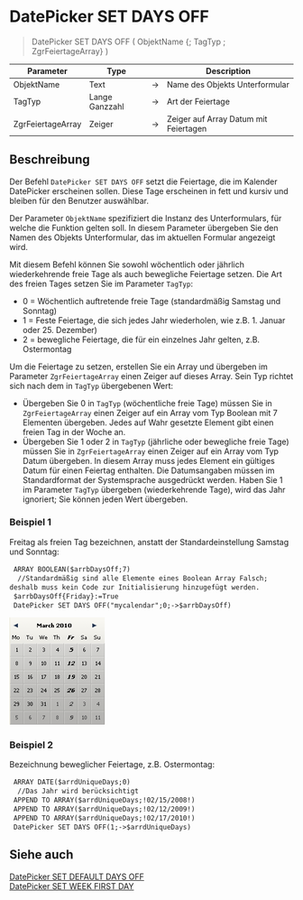 # DatePicker SET DAYS OFF

> DatePicker SET DAYS OFF ( ObjektName {; TagTyp ; ZgrFeiertageArray} )

| Parameter | Type |     | Description |
| --- | --- | --- | --- |
| ObjektName | Text | → | Name des Objekts Unterformular |
| TagTyp | Lange Ganzzahl | → | Art der Feiertage |
| ZgrFeiertageArray | Zeiger | → | Zeiger auf Array Datum mit Feiertagen |

## Beschreibung

Der Befehl `DatePicker SET DAYS OFF` setzt die Feiertage, die im Kalender DatePicker erscheinen sollen. Diese Tage erscheinen in fett und kursiv und bleiben für den Benutzer auswählbar.

Der Parameter `ObjektName` spezifiziert die Instanz des Unterformulars, für welche die Funktion gelten soll. In diesem Parameter übergeben Sie den Namen des Objekts Unterformular, das im aktuellen Formular angezeigt wird.

Mit diesem Befehl können Sie sowohl wöchentlich oder jährlich wiederkehrende freie Tage als auch bewegliche Feiertage setzen. Die Art des freien Tages setzen Sie im Parameter `TagTyp`:

* 0 = Wöchentlich auftretende freie Tage (standardmäßig Samstag und Sonntag)
* 1 = Feste Feiertage, die sich jedes Jahr wiederholen, wie z.B. 1. Januar oder 25. Dezember)
* 2 = bewegliche Feiertage, die für ein einzelnes Jahr gelten, z.B. Ostermontag

Um die Feiertage zu setzen, erstellen Sie ein Array und übergeben im Parameter `ZgrFeiertageArray` einen Zeiger auf dieses Array. Sein Typ richtet sich nach dem in `TagTyp` übergebenen Wert:

* Übergeben Sie 0 in `TagTyp` (wöchentliche freie Tage) müssen Sie in `ZgrFeiertageArray` einen Zeiger auf ein Array vom Typ Boolean mit 7 Elementen übergeben. Jedes auf Wahr gesetzte Element gibt einen freien Tag in der Woche an.
* Übergeben Sie 1 oder 2 in `TagTyp` (jährliche oder bewegliche freie Tage) müssen Sie in `ZgrFeiertageArray` einen Zeiger auf ein Array vom Typ Datum übergeben. In diesem Array muss jedes Element ein gültiges Datum für einen Feiertag enthalten. Die Datumsangaben müssen im Standardformat der Systemsprache ausgedrückt werden. Haben Sie 1 im Parameter `TagTyp` übergeben (wiederkehrende Tage), wird das Jahr ignoriert; Sie können jeden Wert übergeben.

### Beispiel 1  

Freitag als freien Tag bezeichnen, anstatt der Standardeinstellung Samstag und Sonntag:

```4d
 ARRAY BOOLEAN($arrbDaysOff;7)  
  //Standardmäßig sind alle Elemente eines Boolean Array Falsch; deshalb muss kein Code zur Initialisierung hinzugefügt werden.
 $arrbDaysOff{Friday}:=True  
 DatePicker SET DAYS OFF("mycalendar";0;->$arrbDaysOff)
```

![](../images/pict308188.en.png)

### Beispiel 2  

Bezeichnung beweglicher Feiertage, z.B. Ostermontag:

```4d
 ARRAY DATE($arrdUniqueDays;0)  
  //Das Jahr wird berücksichtigt  
 APPEND TO ARRAY($arrdUniqueDays;!02/15/2008!)  
 APPEND TO ARRAY($arrdUniqueDays;!02/12/2009!)  
 APPEND TO ARRAY($arrdUniqueDays;!02/17/2010!)  
 DatePicker SET DAYS OFF(1;->$arrdUniqueDays)
```

## Siehe auch

[DatePicker SET DEFAULT DAYS OFF](DatePicker%20SET%20DEFAULT%20DAYS%20OFF.md)  
[DatePicker SET WEEK FIRST DAY](DatePicker%20SET%20WEEK%20FIRST%20DAY.md)
